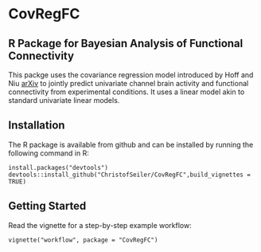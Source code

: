 # CovRegFC

## R Package for Bayesian Analysis of Functional Connectivity

This packge uses the covariance regression model introduced by Hoff and Niu [arXiv](https://arxiv.org/abs/1102.5721) to jointly predict univariate channel brain activity and functional connectivity from experimental conditions. It uses a linear model akin to standard univariate linear models.

## Installation

The R package is available from github and can be installed by running the following command in R:

```
install.packages("devtools")
devtools::install_github("ChristofSeiler/CovRegFC",build_vignettes = TRUE)
```

## Getting Started

Read the vignette for a step-by-step example workflow:

```
vignette("workflow", package = "CovRegFC")
```
